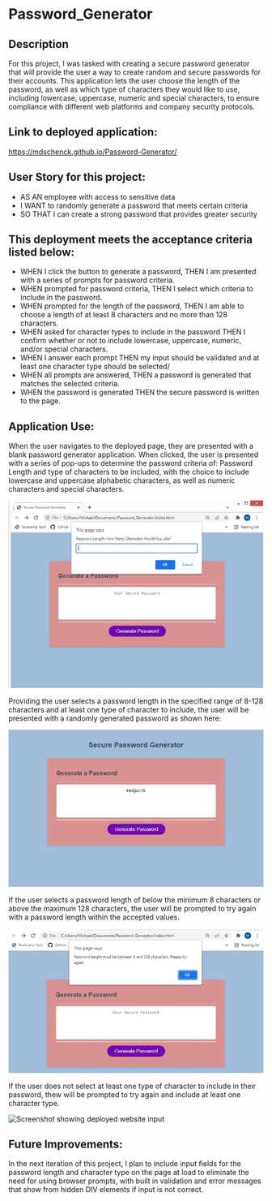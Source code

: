 # Password_Generator

## Description

For this project, I was tasked with creating a secure password generator that will provide the user a way to create random and secure passwords for their accounts. This application lets the user choose the length of the password, as well as which type of characters they would like to use, including lowercase, uppercase, numeric and special characters, to ensure compliance with different web platforms and company security protocols.

## Link to deployed application:

https://mdschenck.github.io/Password-Generator/

## User Story for this project:

- AS AN employee with access to sensitive data
- I WANT to randomly generate a password that meets certain criteria
- SO THAT I can create a strong password that provides greater security

## This deployment meets the acceptance criteria listed below:

- WHEN I click the button to generate a password,
  THEN I am presented with a series of prompts for password criteria.
- WHEN prompted for password criteria,
  THEN I select which criteria to include in the password.
- WHEN prompted for the length of the password,
  THEN I am able to choose a length of at least 8 characters and no more than 128 characters.
- WHEN asked for character types to include in the password
  THEN I confirm whether or not to include lowercase, uppercase, numeric, and/or special characters.
- WHEN I answer each prompt
  THEN my input should be validated and at least one character type should be selected/
- WHEN all prompts are answered,
  THEN a password is generated that matches the selected criteria.
- WHEN the password is generated
  THEN the secure password is written to the page.

## Application Use:

When the user navigates to the deployed page, they are presented with a blank password generator application. When clicked, the user is presented with a series of pop-ups to determine the password criteria of: Password Length and type of characters to be included, with the choice to include lowercase and uppercase alphabetic characters, as well as numeric characters and special characters.

![Screenshot showing deployed website input](assets/images/screenshot-input.JPG)

Providing the user selects a password length in the specified range of 8-128 characters and at least one type of character to include, the user will be presented with a randomly generated password as shown here:

![Screenshot showing deployed website input](assets/images/screenshot-output.JPG)

If the user selects a password length of below the minimum 8 characters or above the maximum 128 characters, the user will be prompted to try again with a password length within the accepted values.

![Screenshot showing deployed website input](assets/images/screenshot-passwordlengthvalidation.JPG)

If the user does not select at least one type of character to include in their password, thew will be prompted to try again and include at least one character type.

![Screenshot showing deployed website input](assets/images/screenshot-inputcharactertypevalidation.JPG)

## Future Improvements:

In the next iteration of this project, I plan to include input fields for the password length and character type on the page at load to eliminate the need for using browser prompts, with built in validation and error messages that show from hidden DIV elements if input is not correct.

